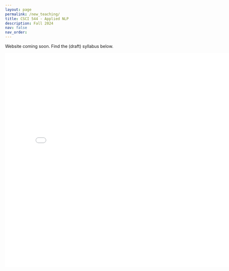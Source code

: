 ```yaml
---
layout: page
permalink: /new_teaching/
title: CSCI 544 - Applied NLP
description: Fall 2024
nav: false
nav_order:
---
```


Website coming soon. Find the (draft) syllabus below.

<embed src="../assets/pdf/2024-fall-csci544-applied-nlp-syllabus.pdf" type="application/pdf" width="800" height="700">